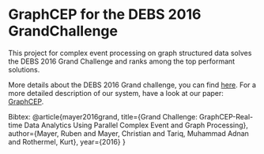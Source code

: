 # GraphCEP for the DEBS 2016 GrandChallenge

This project for complex event processing on graph structured data solves the DEBS 2016 Grand Challenge and ranks among the top performant solutions.

More details about the DEBS 2016 Grand challenge, you can find [here](http://www.ics.uci.edu/~debs2016/call-grand-challenge.html "DEBS 2016 Grand Challenge"). For a more detailed description of our system, have a look at our paper: [GraphCEP](ftp://ftp.informatik.uni-stuttgart.de/pub/library/ncstrl.ustuttgart_fi/INPROC-2016-17/INPROC-2016-17.pdf "Grand  Challenge: GraphCEP - Real-time Data Analytics Using Parallel Complex Event and Graph Processing").


Bibtex:
@article{mayer2016grand,
  title={Grand Challenge: GraphCEP-Real-time Data Analytics Using Parallel Complex Event and Graph Processing},
  author={Mayer, Ruben and Mayer, Christian and Tariq, Muhammad Adnan and Rothermel, Kurt},
  year={2016}
}
